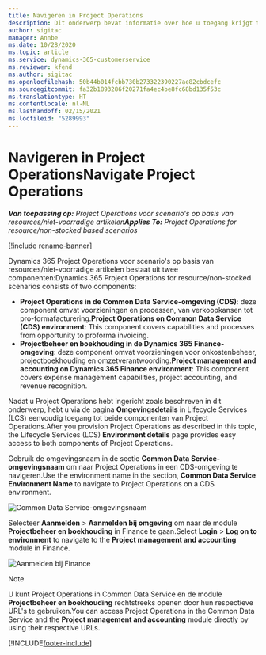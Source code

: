 ```yaml
---
title: Navigeren in Project Operations
description: Dit onderwerp bevat informatie over hoe u toegang krijgt tot Project Operations vanuit Lifecycle Services.
author: sigitac
manager: Annbe
ms.date: 10/28/2020
ms.topic: article
ms.service: dynamics-365-customerservice
ms.reviewer: kfend
ms.author: sigitac
ms.openlocfilehash: 50b44b014fcbb730b273322390227ae82cbdcefc
ms.sourcegitcommit: fa32b1893286f20271fa4ec4be8fc68bd135f53c
ms.translationtype: HT
ms.contentlocale: nl-NL
ms.lasthandoff: 02/15/2021
ms.locfileid: "5289993"
---
```

# <a name="navigate-project-operations"></a><span data-ttu-id="8e4b4-103">Navigeren in Project Operations</span><span class="sxs-lookup"><span data-stu-id="8e4b4-103">Navigate Project Operations</span></span>

<span data-ttu-id="8e4b4-104">_**Van toepassing op:** Project Operations voor scenario's op basis van resources/niet-voorradige artikelen_</span><span class="sxs-lookup"><span data-stu-id="8e4b4-104">_**Applies To:** Project Operations for resource/non-stocked based scenarios_</span></span>

[!include [rename-banner](~/includes/cc-data-platform-banner.md)]

<span data-ttu-id="8e4b4-105">Dynamics 365 Project Operations voor scenario's op basis van resources/niet-voorradige artikelen bestaat uit twee componenten:</span><span class="sxs-lookup"><span data-stu-id="8e4b4-105">Dynamics 365 Project Operations for resource/non-stocked scenarios consists of two components:</span></span> 

 - <span data-ttu-id="8e4b4-106">**Project Operations in de Common Data Service-omgeving (CDS)**: deze component omvat voorzieningen en processen, van verkoopkansen tot pro-formafacturering.</span><span class="sxs-lookup"><span data-stu-id="8e4b4-106">**Project Operations on Common Data Service (CDS) environment**: This component covers capabilities and processes from opportunity to proforma invoicing.</span></span> 
 - <span data-ttu-id="8e4b4-107">**Projectbeheer en boekhouding in de Dynamics 365 Finance-omgeving**: deze component omvat voorzieningen voor onkostenbeheer, projectboekhouding en omzetverantwoording.</span><span class="sxs-lookup"><span data-stu-id="8e4b4-107">**Project management and accounting on Dynamics 365 Finance environment**: This component covers expense management capabilities, project accounting, and revenue recognition.</span></span> 

<span data-ttu-id="8e4b4-108">Nadat u Project Operations hebt ingericht zoals beschreven in dit onderwerp, hebt u via de pagina **Omgevingsdetails** in Lifecycle Services (LCS) eenvoudig toegang tot beide componenten van Project Operations.</span><span class="sxs-lookup"><span data-stu-id="8e4b4-108">After you provision Project Operations as described in this topic, the Lifecycle Services (LCS) **Environment details** page provides easy access to both components of Project Operations.</span></span>  

<span data-ttu-id="8e4b4-109">Gebruik de omgevingsnaam in de sectie **Common Data Service-omgevingsnaam** om naar Project Operations in een CDS-omgeving te navigeren.</span><span class="sxs-lookup"><span data-stu-id="8e4b4-109">Use the environment name in the section, **Common Data Service Environment Name** to navigate to Project Operations on a CDS environment.</span></span> 

  ![Common Data Service-omgevingsnaam](./media/environment-name.PNG)

<span data-ttu-id="8e4b4-111">Selecteer **Aanmelden** > **Aanmelden bij omgeving** om naar de module **Projectbeheer en boekhouding** in Finance te gaan.</span><span class="sxs-lookup"><span data-stu-id="8e4b4-111">Select **Login** > **Log on to environment** to navigate to the **Project management and accounting** module in Finance.</span></span>  

   ![Aanmelden bij Finance](./media/environment-login.PNG)

> [!NOTE]
> <span data-ttu-id="8e4b4-113">U kunt Project Operations in Common Data Service en de module **Projectbeheer en boekhouding** rechtstreeks openen door hun respectieve URL's te gebruiken.</span><span class="sxs-lookup"><span data-stu-id="8e4b4-113">You can access Project Operations in the Common Data Service and the **Project management and accounting** module directly by using their respective URLs.</span></span> 


[!INCLUDE[footer-include](../includes/footer-banner.md)]